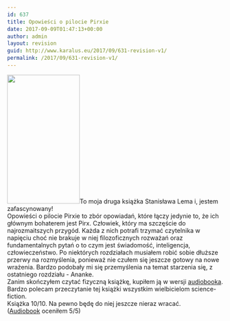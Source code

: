 ```yaml
---
id: 637
title: Opowieści o pilocie Pirxie
date: 2017-09-09T01:47:13+00:00
author: admin
layout: revision
guid: http://www.karalus.eu/2017/09/631-revision-v1/
permalink: /2017/09/631-revision-v1/
---
```

[<img class="alignleft wp-image-635 size-medium" src="/wp-content/uploads/2017/08/opowiesci_o_pilocie_pirxie.jpg?resize=169%2C300" alt="" width="169" height="300" srcset="/wp-content/uploads/2017/08/opowiesci_o_pilocie_pirxie.jpg?resize=169%2C300 169w, /wp-content/uploads/2017/08/opowiesci_o_pilocie_pirxie.jpg?resize=576%2C1024 576w, /wp-content/uploads/2017/08/opowiesci_o_pilocie_pirxie.jpg?w=639 639w" sizes="(max-width: 169px) 100vw, 169px" data-recalc-dims="1" />](/wp-content/uploads/2017/08/opowiesci_o_pilocie_pirxie.jpg)To moja druga książka Stanisława Lema i, jestem zafascynowany!  
Opowieści o pilocie Pirxie to zbór opowiadań, które łączy jedynie to, że ich głównym bohaterem jest Pirx. Człowiek, który ma szczęście do najrozmaitszych przygód. Każda z nich potrafi trzymać czytelnika w napięciu choć nie brakuje w niej filozoficznych rozważań oraz fundamentalnych pytań o to czym jest świadomość, inteligencja, człowieczeństwo. Po niektórych rozdziałach musiałem robić sobie dłuższe przerwy na rozmyślenia, ponieważ nie czułem się jeszcze gotowy na nowe wrażenia. Bardzo podobały mi się przemyślenia na temat starzenia się, z ostatniego rozdziału - Ananke.  
Zanim skończyłem czytać fizyczną książkę, kupiłem ją w wersji [audiobooka](http://audioteka.com/pl/audiobook/opowiesci-o-pilocie-pirxie-lem).   
Bardzo polecam przeczytanie tej książki wszystkim wielbicielom science-fiction.  
Książka 10/10. Na pewno będę do niej jeszcze nieraz wracać.  
([Audiobook](http://audioteka.com/pl/audiobook/opowiesci-o-pilocie-pirxie-lem) oceniłem 5/5)